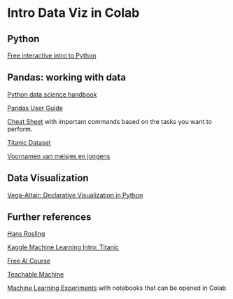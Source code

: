 # Intro Data Viz in Colab

## Python

[Free interactive intro to Python](https://www.learnpython.org)

## Pandas: working with data

[Python data science handbook](https://jakevdp.github.io/PythonDataScienceHandbook/)

[Pandas User Guide](https://pandas.pydata.org/docs/user_guide/index.html#user-guide)

[Cheat Sheet](https://pandas.pydata.org/Pandas_Cheat_Sheet.pdf) with important commands based on the tasks you want to perform.

[Titanic Dataset](https://www.kaggle.com/datasets/heptapod/titanic)

[Voornamen van meisjes en jongens](https://statbel.fgov.be/nl/themas/bevolking/namen-en-voornamen/voornamen-van-meisjes-en-jongens)

## Data Visualization

[Vega-Altair: Declarative Visualization in Python](https://altair-viz.github.io)


## Further references

[Hans Rosling](https://www.youtube.com/watch?v=jbkSRLYSojo)

[Kaggle Machine Learning Intro: Titanic](https://www.kaggle.com/c/titanic)

[Free AI Course](https://course.fast.ai)

[Teachable Machine](https://teachablemachine.withgoogle.com/)

[Machine Learning Experiments](https://trekhleb.dev/machine-learning-experiments/#/) with notebooks that can be opened in Colab




